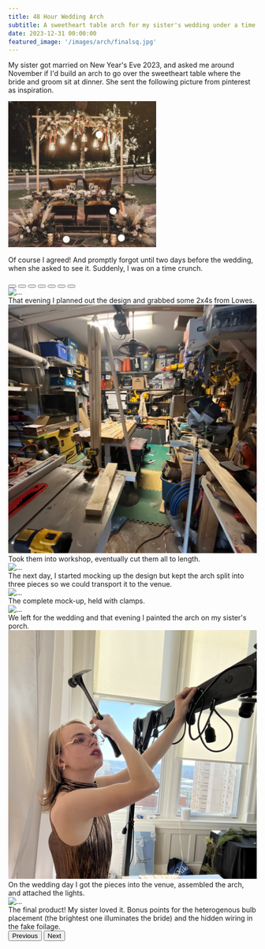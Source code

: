 ```yaml
---
title: 48 Hour Wedding Arch
subtitle: A sweetheart table arch for my sister's wedding under a time crunch.
date: 2023-12-31 00:00:00
featured_image: '/images/arch/finalsq.jpg'
---
```


<!-- ## Demo content -->
<p>
My sister got married on New Year's Eve 2023, and asked me around November if I'd build an arch to go over the sweetheart table where the bride and groom sit at dinner. She sent the following picture from pinterest as inspiration.
</p>

<div>
<img src="/images/arch/inspo.jpg" class="rounded h-25 mx-auto d-block" style="width: 300px;" alt="...">
</div>

Of course I agreed! And promptly forgot until two days before the wedding, when she asked to see it. Suddenly, I was on a time crunch. 

<div class="container w-50 justify-content-center">
<div id="carouselExampleCaptions" class="carousel slide" data-bs-ride="ride">
  <div class="carousel-indicators">
    <button type="button" data-bs-target="#carouselExampleCaptions" data-bs-slide-to="0" class="active" aria-current="true" aria-label="Slide 1"></button>
    <button type="button" data-bs-target="#carouselExampleCaptions" data-bs-slide-to="1" aria-label="Slide 2"></button>
    <button type="button" data-bs-target="#carouselExampleCaptions" data-bs-slide-to="2" aria-label="Slide 3"></button>
	<button type="button" data-bs-target="#carouselExampleCaptions" data-bs-slide-to="3" aria-label="Slide 4"></button>
    <button type="button" data-bs-target="#carouselExampleCaptions" data-bs-slide-to="4" aria-label="Slide 5"></button>
	<button type="button" data-bs-target="#carouselExampleCaptions" data-bs-slide-to="5" aria-label="Slide 6"></button>
    <button type="button" data-bs-target="#carouselExampleCaptions" data-bs-slide-to="6" aria-label="Slide 7"></button>
  </div>
  <div class="carousel-inner">
    <div class="carousel-item active">
      <img src="/images/arch/buying_woodsq.jpg" class="d-block w-100" alt="...">
      <div class="carousel-caption d-none d-md-block fs-6 bg-info lh-sm">
        <!-- <h5>First slide label</h5> -->
        That evening I planned out the design and grabbed some 2x4s from Lowes.
      </div>
    </div>
    <div class="carousel-item">
      <img src="/images/arch/in_shopsq.jpg" class="d-block w-100" alt="...">
      <div class="carousel-caption d-none d-md-block fs-6 bg-info lh-sm">
        <!-- <h5>Second slide label</h5> -->
        Took them into workshop, eventually cut them all to length.
      </div>
    </div>
    <div class="carousel-item">
      <img src="/images/arch/by_chairsq.jpg" class="d-block w-100" alt="...">
      <div class="carousel-caption d-none d-md-block fs-6 bg-info lh-sm">
        The next day, I started mocking up the design but kept the arch split into three pieces so we could transport it to the venue.
      </div>
    </div>
	<div class="carousel-item">
      <img src="/images/arch/drivewaysq.jpg" class="d-block w-100" alt="...">
      <div class="carousel-caption d-none d-md-block fs-6 bg-info lh-sm">
        The complete mock-up, held with clamps.
      </div>
    </div>
	<div class="carousel-item">
      <img src="/images/arch/paintsq.jpg" class="d-block w-100" alt="...">
      <div class="carousel-caption d-none d-md-block fs-6 bg-info lh-sm">
        We left for the wedding and that evening I painted the arch on my sister's porch.
      </div>
    </div>
	<div class="carousel-item">
      <img src="/images/arch/hammer_dress.jpg" class="d-block w-100" alt="...">
      <div class="carousel-caption d-none d-md-block fs-6 bg-info lh-sm">
        On the wedding day I got the pieces into the venue, assembled the arch, and attached the lights.
      </div>
    </div>
	<div class="carousel-item">
      <img src="/images/arch/finalsq.jpg" class="d-block w-100" alt="...">
      <div class="carousel-caption d-none d-md-block fs-6 bg-info lh-sm">
        The final product! My sister loved it. Bonus points for the heterogenous bulb placement (the brightest one illuminates the bride) and the hidden wiring in the fake foilage.
      </div>
    </div>
  </div>
  <button class="carousel-control-prev" type="button" data-bs-target="#carouselExampleCaptions" data-bs-slide="prev">
    <span class="carousel-control-prev-icon" aria-hidden="true"></span>
    <span class="visually-hidden">Previous</span>
  </button>
  <button class="carousel-control-next" type="button" data-bs-target="#carouselExampleCaptions" data-bs-slide="next">
    <span class="carousel-control-next-icon" aria-hidden="true"></span>
    <span class="visually-hidden">Next</span>
  </button>
</div>
</div>